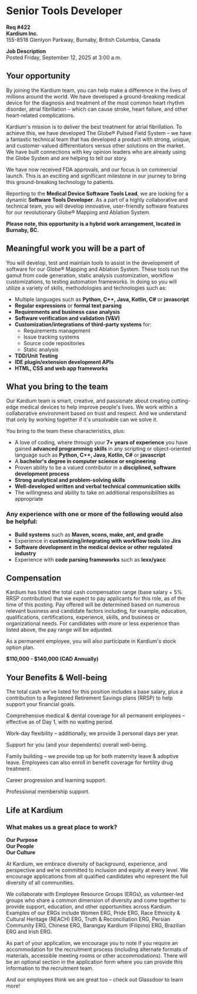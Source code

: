 # Senior Tools Developer

**Req #422**  
**Kardium Inc.**  
155-8518 Glenlyon Parkway, Burnaby, British Columbia, Canada

**Job Description**  
Posted Friday, September 12, 2025 at 3:00 a.m.

## Your opportunity

By joining the Kardium team, you can help make a difference in the lives of millions around the world. We have developed a ground-breaking medical device for the diagnosis and treatment of the most common heart rhythm disorder, atrial fibrillation – which can cause stroke, heart failure, and other heart-related complications.

Kardium's mission is to deliver the best treatment for atrial fibrillation. To achieve this, we have developed The Globe® Pulsed Field System – we have a fantastic technical team that has developed a product with strong, unique, and customer-valued differentiators versus other solutions on the market. We have built connections with key opinion leaders who are already using the Globe System and are helping to tell our story.

We have now received FDA approvals, and our focus is on commercial launch. This is an exciting and significant milestone in our journey to bring this ground-breaking technology to patients.

Reporting to the **Medical Device Software Tools Lead**, we are looking for a dynamic **Software Tools Developer**. As a part of a highly collaborative and technical team, you will develop innovative, user-friendly software features for our revolutionary Globe® Mapping and Ablation System.

**Please note, this opportunity is a hybrid work arrangement, located in Burnaby, BC.**

## Meaningful work you will be a part of

You will develop, test and maintain tools to assist in the development of software for our Globe® Mapping and Ablation System. These tools run the gamut from code generation, static analysis customization, workflow customizations, to testing automation frameworks. In doing so you will utilize a variety of skills, methodologies and technologies such as:

- Multiple languages such as **Python, C++, Java, Kotlin, C#** or **javascript**
- **Regular expressions** or **formal text parsing**
- **Requirements and business case analysis**
- **Software verification and validation (V&V)**
- **Customization/integrations of third-party systems** for:
  - Requirements management
  - Issue tracking systems
  - Source code repositories
  - Static analysis
- **TDD/Unit Testing**
- **IDE plugin/extension development APIs**
- **HTML, CSS and web app frameworks**

## What you bring to the team

Our Kardium team is smart, creative, and passionate about creating cutting-edge medical devices to help improve people's lives. We work within a collaborative environment based on trust and respect. And we understand that only by working together if it's unsolvable can we solve it.

You bring to the team these characteristics, plus:

- A love of coding, where through your **7+ years of experience** you have gained **advanced programming skills** in any scripting or object-oriented language such as **Python, C++, Java, Kotlin, C#** or **javascript**
- A **bachelor's degree in computer science or engineering**
- Proven ability to be a valued contributor in a **disciplined, software development process**
- **Strong analytical and problem-solving skills**
- **Well-developed written and verbal technical communication skills**
- The willingness and ability to take on additional responsibilities as appropriate

### Any experience with one or more of the following would also be helpful:

- **Build systems** such as **Maven, scons, make, ant, and gradle**
- Experience in **customizing/integrating with workflow tools** like **Jira**
- **Software development in the medical device or other regulated industry**
- Experience with **code parsing frameworks** such as **lexx/yacc**

## Compensation

Kardium has listed the total cash compensation range (base salary + 5% RRSP contribution) that we expect to pay applicants for this role, as of the time of this posting. Pay offered will be determined based on numerous relevant business and candidate factors including, for example, education, qualifications, certifications, experience, skills, and business or organizational needs. For candidates with more or less experience than listed above, the pay range will be adjusted.

As a permanent employee, you will also participate in Kardium's stock option plan.

**$110,000 - $140,000 (CAD Annually)**

## Your Benefits & Well-being

The total cash we've listed for this position includes a base salary, plus a contribution to a Registered Retirement Savings plans (RRSP) to help support your financial goals.

Comprehensive medical & dental coverage for all permanent employees – effective as of Day 1, with no waiting period.

Work-day flexibility – additionally, we provide 3 personal days per year.

Support for you (and your dependents) overall well-being.

Family building – we provide top up for both maternity leave & adoptive leave. Employees can also enroll in benefit coverage for fertility drug treatment.

Career progression and learning support.

Professional membership support.

## Life at Kardium

### What makes us a great place to work?

**Our Purpose**  
**Our People**  
**Our Culture**

At Kardium, we embrace diversity of background, experience, and perspective and we're committed to inclusion and equity at every level. We encourage applications from all qualified candidates who represent the full diversity of all communities.

We collaborate with Employee Resource Groups (ERGs), as volunteer-led groups who share a common dimension of diversity and come together to provide support, education, and other opportunities across Kardium. Examples of our ERGs include Women ERG, Pride ERG, Race Ethnicity & Cultural Heritage (REACH) ERG, Truth & Reconciliation ERG, Persian Community ERG, Chinese ERG, Barangay Kardium (Filipino) ERG, Brazilian ERG and Irish ERG.

As part of your application, we encourage you to note if you require an accommodation for the recruitment process (including alternate formats of materials, accessible meeting rooms or other accommodations). There will be an optional section in the application form where you can provide this information to the recruitment team.

And our employees think we are great too – check out Glassdoor to learn more!

